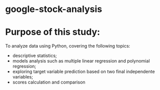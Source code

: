 # google-stock-analysis

# Purpose of this study:

To analyze data using Python, covering the following topics:
- descriptive statistics;
- models analysis such as multiple linear regression and polynomial regression;
- exploring target variable prediction based on two final independente variables;
- scores calculation and comparison
